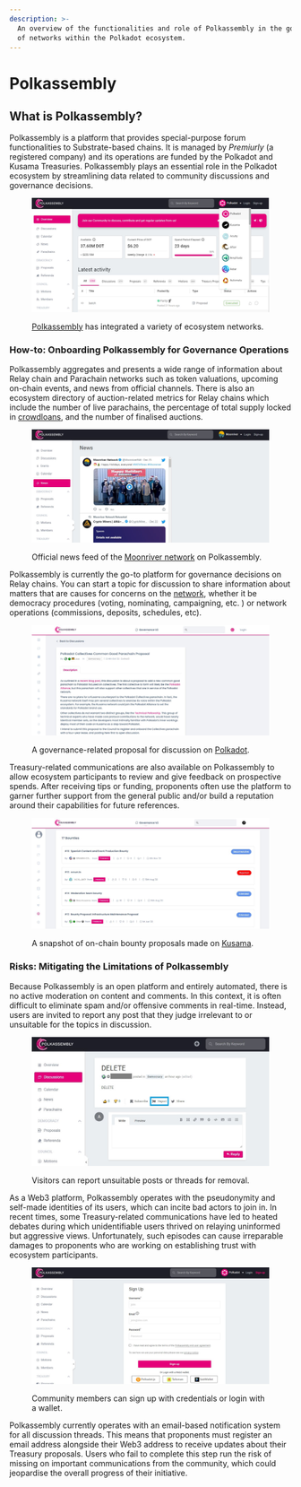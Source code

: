 ```yaml
---
description: >-
  An overview of the functionalities and role of Polkassembly in the governance
  of networks within the Polkadot ecosystem.
---
```


# Polkassembly

## What is Polkassembly?&#x20;

Polkassembly is a platform that provides special-purpose forum functionalities to Substrate-based chains. It is managed by _Premiurly_ (a registered company) and its operations are funded by the Polkadot and Kusama Treasuries. Polkassembly plays an essential role in the Polkadot ecosystem by streamlining data related to community discussions and governance decisions.

<figure><img src="../../.gitbook/assets/S_PNetworks.JPG" alt="The homepage of Polkassembly showing an overview of activities on various Polkadot ecosystem networks."><figcaption><p><a href="https://polkadot.polkassembly.io/">Polkassembly</a> has integrated a variety of ecosystem networks.</p></figcaption></figure>

###

### How-to: Onboarding Polkassembly for Governance Operations

Polkassembly aggregates and presents a wide range of information about Relay chain and Parachain networks such as token valuations, upcoming on-chain events, and news from official channels. There is also an ecosystem directory of auction-related metrics for Relay chains which include the number of live parachains, the percentage of total supply locked in [crowdloans](https://dot-alert.gitbook.io/dot.alert/content/3.operations/crowdfunding/crowdloans), and the number of finalised auctions.&#x20;

<figure><img src="../../.gitbook/assets/S_PNews.JPG" alt="A sample of Moonriver network&#x27;s news feed on Polkassembly."><figcaption><p>Official news feed of the <a href="https://moonriver.polkassembly.network/news">Moonriver network</a> on Polkassembly.</p></figcaption></figure>

Polkassembly is currently the go-to platform for governance decisions on Relay chains. You can start a topic for discussion to share information about matters that are causes for concerns on the [network](https://dot-alert.gitbook.io/dot.alert/content/5.regulations/networks), whether it be democracy procedures (voting, nominating, campaigning, etc. ) or network operations (commissions, deposits, schedules, etc).&#x20;

<figure><img src="../../.gitbook/assets/S_PDiscussion.JPG" alt="A sample of a Polkadot&#x27;s governance-related proposal opened for discussion on Polkassembly."><figcaption><p>A governance-related proposal for discussion on <a href="https://polkadot.polkassembly.io/post/1318">Polkadot</a>.</p></figcaption></figure>

Treasury-related communications are also available on Polkassembly to allow ecosystem participants to review and give feedback on prospective spends. After receiving tips or funding, proponents often use the platform to garner further support from the general public and/or build a reputation around their capabilities for future references.&#x20;

<figure><img src="../../.gitbook/assets/S_PTreasury.JPG" alt="A sample of proposed bounties on Kusama opened for voting and discussion on Polkassembly."><figcaption><p>A snapshot of on-chain bounty proposals made on <a href="https://kusama.polkassembly.io/bounties">Kusama</a>.</p></figcaption></figure>



### Risks: Mitigating the Limitations of Polkassembly

Because Polkassembly is an open platform and entirely automated, there is no active moderation on content and comments. In this context, it is often difficult to eliminate spam and/or offensive comments in real-time. Instead, users are invited to report any post that they judge irrelevant to or unsuitable for the topics in discussion.&#x20;

<figure><img src="../../.gitbook/assets/S_PReport.JPG" alt="An example of how users can report a post on Polkassemby."><figcaption><p>Visitors can report unsuitable posts or threads for removal.</p></figcaption></figure>

As a Web3 platform, Polkassembly operates with the pseudonymity and self-made identities of its users, which can incite bad actors to join in. In recent times, some Treasury-related communications have led to heated debates during which unidentifiable users thrived on relaying uninformed but aggressive views. Unfortunately, such episodes can cause irreparable damages to proponents who are working on establishing trust with ecosystem participants.

<figure><img src="../../.gitbook/assets/S_PRegistration.JPG" alt="The sign-up page of Polkassembly showing various options."><figcaption><p>Community members can sign up with credentials or login with a wallet.</p></figcaption></figure>

Polkassembly currently operates with an email-based notification system for all discussion threads. This means that proponents must register an email address alongside their Web3 address to receive updates about their Treasury proposals. Users who fail to complete this step run the risk of missing on important communications from the community, which could jeopardise the overall progress of their initiative.


